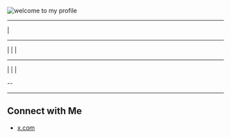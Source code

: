 ![welcome to my profile](zufichris.gif)


---

|


----


|
|
|

---

|
|
|

--

















---


## Connect with Me
- [x.com](https://x.com)
